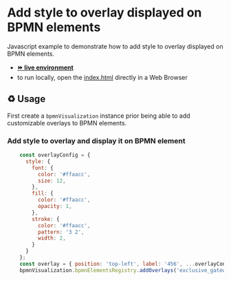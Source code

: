 # Add style to overlay displayed on BPMN elements

Javascript example to demonstrate how to add style to overlay displayed on BPMN elements.
- [__⏩ live environment__](https://cdn.statically.io/gh/process-analytics/bpmn-visualization-examples/master/examples/overlays/customize-style/index.html)
- to run locally, open the [index.html](index.html) directly in a Web Browser

## ♻️ Usage

First create a `bpmnVisualization` instance prior being able to add customizable overlays to BPMN elements.

### Add style to overlay and display it on BPMN element

```javascript
    const overlayConfig = {
      style: {
        font: {
          color: '#ffaacc',
          size: 12,
        },
        fill: {
          color: '#ffaacc',
          opacity: 1,
        },
        stroke: {
          color: '#ffaacc',
          pattern: '3 2',
          width: 2,
        }
      }
    };
    const overlay = { position: 'top-left', label: '456', ...overlayConfig };
    bpmnVisualization.bpmnElementsRegistry.addOverlays('exclusive_gateway_id', overlay);
```
